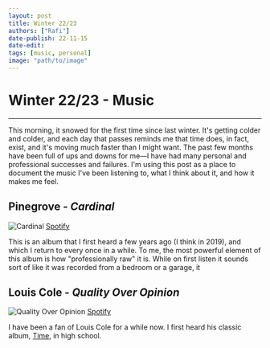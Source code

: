 ```yaml
---
layout: post
title: Winter 22/23
authors: ["Rafi"]
date-publish: 22-11-15
date-edit: 
tags: [music, personal]
image: "path/to/image"
---
```


# Winter 22/23 - Music
---

This morning, it snowed for the first time since last winter. It's getting colder and colder, and each day that passes reminds me that time does, in fact, exist, and it's moving much faster than I might want. The past few months have been full of ups and downs for me&mdash;I have had many personal and professional successes and failures. I'm using this post as a place to document the music I've been listening to, what I think about it, and how it makes me feel.

## Pinegrove - _Cardinal_
![Cardinal](path/to/image)
[Spotify](https://open.spotify.com/album/4hsC5IvasDOCrWwM8UQ3N4?si=HgLZDAS3RWiYOtlD4oIVyg)

This is an album that I first heard a few years ago (I think in 2019), and which I return to every once in a while. To me, the most powerful element of this album is how "professionally raw" it is. While on first listen it sounds sort of like it was recorded from a bedroom or a garage, it 

## Louis Cole - _Quality Over Opinion_
![Quality Over Opinion](path/to/image)
[Spotify](https://open.spotify.com/album/57Xg6JumEnG5i5MBzJVdT7?si=8UC_zl_uTVSUSD2-EtVQ-Q)

I have been a fan of Louis Cole for a while now. I first heard his classic album, [Time](https://open.spotify.com/album/2p8VeG5r2aadenxHViCibr?si=aVmK_xdlRPyll00I9v0M4g), in high school. 